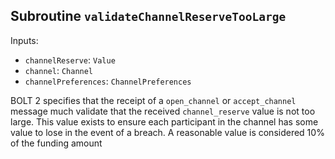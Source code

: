 ## Subroutine `validateChannelReserveTooLarge`

Inputs:

-   `channelReserve`: `Value`
-   `channel`: `Channel`
-   `channelPreferences`: `ChannelPreferences`

BOLT 2 specifies that the receipt of a `open_channel` or `accept_channel` message much validate that the received `channel_reserve` value is not too large. This value exists to ensure each participant in the channel has some value to lose in the event of a breach. A reasonable value is considered 10% of the funding amount
